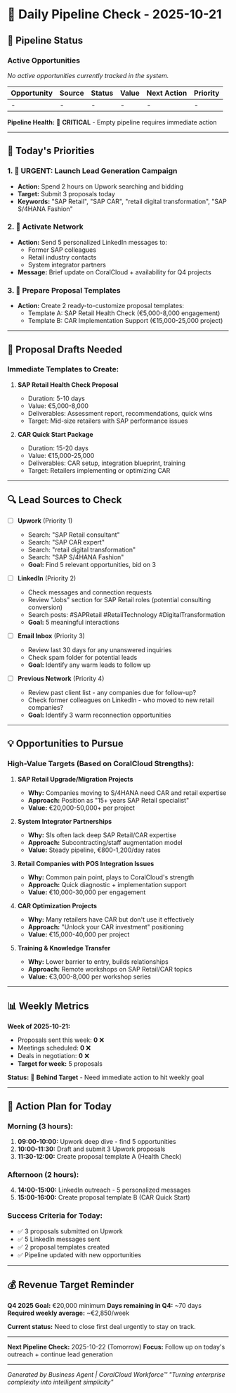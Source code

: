 # 🎯 Daily Pipeline Check - 2025-10-21

## 🎯 Pipeline Status

### Active Opportunities
*No active opportunities currently tracked in the system.*

| Opportunity | Source | Status | Value | Next Action | Priority |
|-------------|--------|--------|-------|-------------|----------|
| - | - | - | - | - | - |

**Pipeline Health:** 🔴 **CRITICAL** - Empty pipeline requires immediate action

---

## 📝 Today's Priorities

### 1. 🚨 **URGENT: Launch Lead Generation Campaign**
   - **Action:** Spend 2 hours on Upwork searching and bidding
   - **Target:** Submit 3 proposals today
   - **Keywords:** "SAP Retail", "SAP CAR", "retail digital transformation", "SAP S/4HANA Fashion"

### 2. 📧 **Activate Network**
   - **Action:** Send 5 personalized LinkedIn messages to:
     - Former SAP colleagues
     - Retail industry contacts
     - System integrator partners
   - **Message:** Brief update on CoralCloud + availability for Q4 projects

### 3. 📝 **Prepare Proposal Templates**
   - **Action:** Create 2 ready-to-customize proposal templates:
     - Template A: SAP Retail Health Check (€5,000-8,000 engagement)
     - Template B: CAR Implementation Support (€15,000-25,000 project)

---

## 📝 Proposal Drafts Needed

### Immediate Templates to Create:

1. **SAP Retail Health Check Proposal**
   - Duration: 5-10 days
   - Value: €5,000-8,000
   - Deliverables: Assessment report, recommendations, quick wins
   - Target: Mid-size retailers with SAP performance issues

2. **CAR Quick Start Package**
   - Duration: 15-20 days
   - Value: €15,000-25,000
   - Deliverables: CAR setup, integration blueprint, training
   - Target: Retailers implementing or optimizing CAR

---

## 🔍 Lead Sources to Check

- [ ] **Upwork** (Priority 1)
  - Search: "SAP Retail consultant"
  - Search: "SAP CAR expert"
  - Search: "retail digital transformation"
  - Search: "SAP S/4HANA Fashion"
  - **Goal:** Find 5 relevant opportunities, bid on 3

- [ ] **LinkedIn** (Priority 2)
  - Check messages and connection requests
  - Review "Jobs" section for SAP Retail roles (potential consulting conversion)
  - Search posts: #SAPRetail #RetailTechnology #DigitalTransformation
  - **Goal:** 5 meaningful interactions

- [ ] **Email Inbox** (Priority 3)
  - Review last 30 days for any unanswered inquiries
  - Check spam folder for potential leads
  - **Goal:** Identify any warm leads to follow up

- [ ] **Previous Network** (Priority 4)
  - Review past client list - any companies due for follow-up?
  - Check former colleagues on LinkedIn - who moved to new retail companies?
  - **Goal:** Identify 3 warm reconnection opportunities

---

## 💡 Opportunities to Pursue

### High-Value Targets (Based on CoralCloud Strengths):

1. **SAP Retail Upgrade/Migration Projects**
   - **Why:** Companies moving to S/4HANA need CAR and retail expertise
   - **Approach:** Position as "15+ years SAP Retail specialist"
   - **Value:** €20,000-50,000+ per project

2. **System Integrator Partnerships**
   - **Why:** SIs often lack deep SAP Retail/CAR expertise
   - **Approach:** Subcontracting/staff augmentation model
   - **Value:** Steady pipeline, €800-1,200/day rates

3. **Retail Companies with POS Integration Issues**
   - **Why:** Common pain point, plays to CoralCloud's strength
   - **Approach:** Quick diagnostic + implementation support
   - **Value:** €10,000-30,000 per engagement

4. **CAR Optimization Projects**
   - **Why:** Many retailers have CAR but don't use it effectively
   - **Approach:** "Unlock your CAR investment" positioning
   - **Value:** €15,000-40,000 per project

5. **Training & Knowledge Transfer**
   - **Why:** Lower barrier to entry, builds relationships
   - **Approach:** Remote workshops on SAP Retail/CAR topics
   - **Value:** €3,000-8,000 per workshop series

---

## 📊 Weekly Metrics

**Week of 2025-10-21:**
- Proposals sent this week: **0** ❌
- Meetings scheduled: **0** ❌
- Deals in negotiation: **0** ❌
- **Target for week:** 5 proposals

**Status:** 🔴 **Behind Target** - Need immediate action to hit weekly goal

---

## 🎯 Action Plan for Today

### Morning (3 hours):
1. **09:00-10:00:** Upwork deep dive - find 5 opportunities
2. **10:00-11:30:** Draft and submit 3 Upwork proposals
3. **11:30-12:00:** Create proposal template A (Health Check)

### Afternoon (2 hours):
4. **14:00-15:00:** LinkedIn outreach - 5 personalized messages
5. **15:00-16:00:** Create proposal template B (CAR Quick Start)

### Success Criteria for Today:
- ✅ 3 proposals submitted on Upwork
- ✅ 5 LinkedIn messages sent
- ✅ 2 proposal templates created
- ✅ Pipeline updated with new opportunities

---

## 💰 Revenue Target Reminder

**Q4 2025 Goal:** €20,000 minimum
**Days remaining in Q4:** ~70 days
**Required weekly average:** ~€2,850/week

**Current status:** Need to close first deal urgently to stay on track.

---

**Next Pipeline Check:** 2025-10-22 (Tomorrow)
**Focus:** Follow up on today's outreach + continue lead generation

---

*Generated by Business Agent | CoralCloud Workforce™*
*"Turning enterprise complexity into intelligent simplicity"*